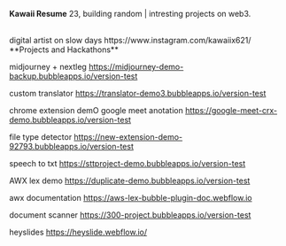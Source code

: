 **Kawaii Resume**
23, building random | intresting projects on web3.

</br>
digital artist on slow days https://www.instagram.com/kawaiix621/
</br>
**Projects and Hackathons**

midjourney + nextleg https://midjourney-demo-backup.bubbleapps.io/version-test

custom translator 
https://translator-demo3.bubbleapps.io/version-test

chrome extension demO
google meet anotation https://google-meet-crx-demo.bubbleapps.io/version-test

file type detector
https://new-extension-demo-92793.bubbleapps.io/version-test

speech to txt 
https://sttproject-demo.bubbleapps.io/version-test

AWX lex demo 
https://duplicate-demo.bubbleapps.io/version-test

awx documentation
https://aws-lex-bubble-plugin-doc.webflow.io

document scanner
https://300-project.bubbleapps.io/version-test

heyslides
https://heyslide.webflow.io/
